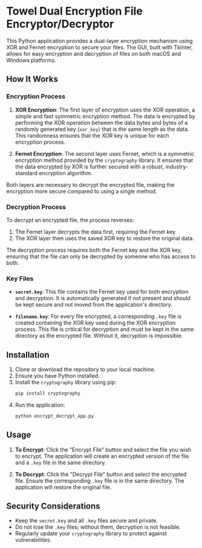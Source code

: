 # Towel Dual Encryption File Encryptor/Decryptor

This Python application provides a dual-layer encryption mechanism using XOR and Fernet encryption to secure your files. The GUI, built with Tkinter, allows for easy encryption and decryption of files on both macOS and Windows platforms.

## How It Works

### Encryption Process

1. **XOR Encryption**: The first layer of encryption uses the XOR operation, a simple and fast symmetric encryption method. The data is encrypted by performing the XOR operation between the data bytes and bytes of a randomly generated key (`xor_key`) that is the same length as the data. This randomness ensures that the XOR key is unique for each encryption process.

2. **Fernet Encryption**: The second layer uses Fernet, which is a symmetric encryption method provided by the `cryptography` library. It ensures that the data encrypted by XOR is further secured with a robust, industry-standard encryption algorithm.

Both layers are necessary to decrypt the encrypted file, making the encryption more secure compared to using a single method.

### Decryption Process

To decrypt an encrypted file, the process reverses:

1. The Fernet layer decrypts the data first, requiring the Fernet key.
2. The XOR layer then uses the saved XOR key to restore the original data.

The decryption process requires both the Fernet key and the XOR key, ensuring that the file can only be decrypted by someone who has access to both.

### Key Files

- **`secret.key`**: This file contains the Fernet key used for both encryption and decryption. It is automatically generated if not present and should be kept secure and not moved from the application's directory.

- **`filename.key`**: For every file encrypted, a corresponding `.key` file is created containing the XOR key used during the XOR encryption process. This file is critical for decryption and must be kept in the same directory as the encrypted file. Without it, decryption is impossible.

## Installation

1. Clone or download the repository to your local machine.
2. Ensure you have Python installed.
3. Install the `cryptography` library using pip:
   ```bash
   pip install cryptography
   ```
4. Run the application:
   ```bash
   python encrypt_decrypt_app.py
   ```

## Usage

1. **To Encrypt**: Click the "Encrypt File" button and select the file you wish to encrypt. The application will create an encrypted version of the file and a `.key` file in the same directory.

2. **To Decrypt**: Click the "Decrypt File" button and select the encrypted file. Ensure the corresponding `.key` file is in the same directory. The application will restore the original file.

## Security Considerations

- Keep the `secret.key` and all `.key` files secure and private.
- Do not lose the `.key` files; without them, decryption is not feasible.
- Regularly update your `cryptography` library to protect against vulnerabilities.

